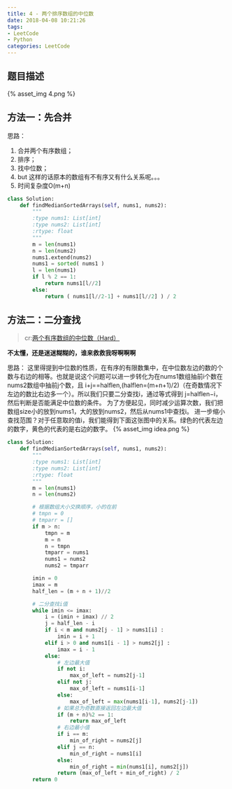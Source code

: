 ```yaml
---
title: 4 - 两个排序数组的中位数
date: 2018-04-08 10:21:26
tags: 
- LeetCode
- Python
categories: LeetCode
---
```


## 题目描述
{% asset_img 4.png %}

<!-- more -->

## 方法一：先合并
思路：
1. 合并两个有序数组；
2. 排序；
3. 找中位数；
4. but 这样的话原本的数组有不有序又有什么关系呢。。。
5. 时间复杂度O(m+n)

```python
class Solution:
    def findMedianSortedArrays(self, nums1, nums2):
        """
        :type nums1: List[int]
        :type nums2: List[int]
        :rtype: float
        """
        m = len(nums1)
        n = len(nums2)
        nums1.extend(nums2)
        nums1 = sorted( nums1 )
        l = len(nums1)
        if l % 2 == 1:
        	return nums1[l//2]
        else:
        	return ( nums1[l//2-1] + nums1[l//2] ) / 2
```

## 方法二：二分查找
> cr:[两个有序数组的中位数（Hard）](https://mzi.red/2017/12/04/leetcode-4/)

**不太懂，还是迷迷糊糊的，谁来救救我呀啊啊啊**

思路：
这里得提到中位数的性质，在有序的有限数集中，在中位数左边的数的个数与右边的相等。也就是说这个问题可以进一步转化为在nums1数组抽前i个数在nums2数组中抽前j个数，且
i+j==halflen,(halflen=(m+n+1)/2)（在奇数情况下左边的数比右边多一个）。所以我们只要二分查找i，通过等式得到
j=halflen−i，然后判断是否能满足中位数的条件。
为了方便起见，同时减少运算次数，我们把数组size小的放到nums1，大的放到nums2，然后从nums1中查找i。
进一步缩小查找范围？对于任意取的值i，我们能得到下面这张图中的关系。绿色的代表左边的数字，黄色的代表的是右边的数字。
{% asset_img idea.png %}

```python
class Solution:
    def findMedianSortedArrays(self, nums1, nums2):
        """
        :type nums1: List[int]
        :type nums2: List[int]
        :rtype: float
        """
        m = len(nums1)
        n = len(nums2)

        # 根据数组大小交换顺序，小的在前
        # tmpn = 0
        # tmparr = []
        if m > n:
        	tmpn = m
        	m = n
        	n = tmpn
        	tmparr = nums1
        	nums1 = nums2
        	nums2 = tmparr

        imin = 0
        imax = m
        half_len = (m + n + 1)//2

        # 二分查找i值
        while imin <= imax:
        	i = (imin + imax) // 2
        	j = half_len - i
        	if i < m and nums2[j - 1] > nums1[i] :
        		imin = i + 1
        	elif i > 0 and nums1[i - 1] > nums2[j] :
        		imax = i - 1
        	else:
        		# 左边最大值
        		if not i:
        			max_of_left = nums2[j-1]
        		elif not j:
        			max_of_left = nums1[i-1]
        		else:
        			max_of_left = max(nums1[i-1], nums2[j-1])
        		# 如果总为奇数直接返回左边最大值
        		if (m + n)%2 == 1:
        			return max_of_left
        		# 右边最小值
        		if i == m:
        			min_of_right = nums2[j]
        		elif j == n:
        			min_of_right = nums1[i]
        		else:
        			min_of_right = min(nums1[i], nums2[j])
        		return (max_of_left + min_of_right) / 2
        return 0
```